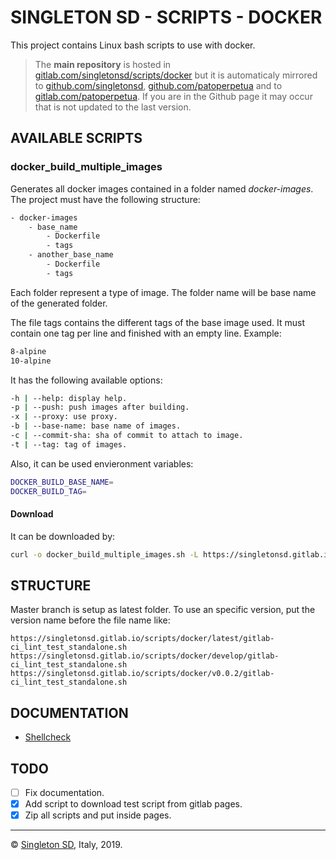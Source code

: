 # SINGLETON SD - SCRIPTS - DOCKER

This project contains Linux bash scripts to use with docker.

> The **main repository** is hosted in [gitlab.com/singletonsd/scripts/docker](https://gitlab.com/singletonsd/scripts/docker.git) but it is automaticaly mirrored to [github.com/singletonsd](https://github.com/singletonsd/docker.git), [github.com/patoperpetua](https://github.com/patoperpetua/scripts-docker.git) and to [gitlab.com/patoperpetua](https://gitlab.com/patoperpetua/scripts-docker.git). If you are in the Github page it may occur that is not updated to the last version.

## AVAILABLE SCRIPTS

<!-- TODO: add scripts -->
### docker_build_multiple_images

Generates all docker images contained in a folder named *docker-images*. The project must have the following structure:

```bash
- docker-images
    - base_name
        - Dockerfile
        - tags
    - another_base_name
        - Dockerfile
        - tags
```

Each folder represent a type of image. The folder name will be base name of the generated folder.

The file tags contains the different tags of the base image used. It must contain one tag per line and finished with an empty line. Example:

```bash
8-alpine
10-alpine

```

It has the following available options:

```bash
-h | --help: display help.
-p | --push: push images after building.
-x | --proxy: use proxy.
-b | --base-name: base name of images.
-c | --commit-sha: sha of commit to attach to image.
-t | --tag: tag of images.
```

Also, it can be used envieronment variables:

```bash
DOCKER_BUILD_BASE_NAME=
DOCKER_BUILD_TAG=
```

#### Download

It can be downloaded by:

```bash
curl -o docker_build_multiple_images.sh -L https://singletonsd.gitlab.io/scripts/docker/latest/docker_build_multiple_images.sh
```

## STRUCTURE

Master branch is setup as latest folder. To use an specific version, put the version name before the file name like:

```url
https://singletonsd.gitlab.io/scripts/docker/latest/gitlab-ci_lint_test_standalone.sh
https://singletonsd.gitlab.io/scripts/docker/develop/gitlab-ci_lint_test_standalone.sh
https://singletonsd.gitlab.io/scripts/docker/v0.0.2/gitlab-ci_lint_test_standalone.sh
```

## DOCUMENTATION

- [Shellcheck](https://github.com/koalaman/shellcheck)

## TODO

- [ ] Fix documentation.
- [X] Add script to download test script from gitlab pages.
- [X] Zip all scripts and put inside pages.

----------------------

© [Singleton SD](http://www.singletonsd.com), Italy, 2019.
